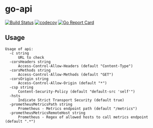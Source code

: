# go-api

[![Build Status](https://travis-ci.org/ViBiOh/go-api.svg?branch=master)](https://travis-ci.org/ViBiOh/go-api)
[![codecov](https://codecov.io/gh/ViBiOh/go-api/branch/master/graph/badge.svg)](https://codecov.io/gh/ViBiOh/go-api)
[![Go Report Card](https://goreportcard.com/badge/github.com/ViBiOh/go-api)](https://goreportcard.com/report/github.com/ViBiOh/go-api)

## Usage

```
Usage of api:
  -c string
      URL to check
  -corsHeaders string
      Access-Control-Allow-Headers (default "Content-Type")
  -corsMethods string
      Access-Control-Allow-Methods (default "GET")
  -corsOrigin string
      Access-Control-Allow-Origin (default "*")
  -csp string
      Content-Security-Policy (default "default-src 'self'")
  -hsts
      Indicate Strict Transport Security (default true)
  -prometheusMetricsPath string
      Prometheus - Metrics endpoint path (default "/metrics")
  -prometheusMetricsRemoteHost string
      Prometheus - Regex of allowed hosts to call metrics endpoint (default ".*")
```